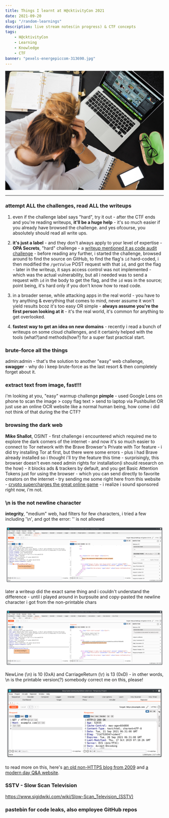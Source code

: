 ```yaml
---
title: Things I learnt at H@cktivityCon 2021
date: 2021-09-20
slug: "/random-learnings"
description: live stream notes(in progress) & CTF concepts
tags:
    - H@cktivityCon
    - Learning
    - Knowledge
    - CTF
banner: "pexels-energepiccom-313690.jpg"
---
```


![from Pexels by Energepiccom](pexels-energepiccom-313690.jpg)

---

### attempt ALL the challenges, read ALL the writeups

1. even if the challenge label says "hard", try it out - after the CTF ends and you're reading writeups, **it'll be a huge help** - it's so much easier if you already have browsed the challenge. and yes ofcourse, you absolutely should read all write ups. 

2. **it's just a label** - and they don't always apply to your level of expertise - **OPA Secrets**, "hard" challenge - a [writeup mentioned it as code audit challenge](https://github.com/todd-tao/CTF-WriteUps/tree/main/H%40cktivityCon_2021_CTF/Web#solution-2) - before reading any further, i started the challenge, browsed around to find the source on GitHub, to find the flag's ```id``` hard-coded, i then modified the ```/getValue``` POST request with that ```id```, and got the flag - later in the writeup, it says access control was not implemented - which was the actual vulnerability, but all i needed was to send a request with ```id``` in the body to get the flag, and the ```id``` was  in the source; point being, it's hard only if you don't know how to read code.

3. in a broader sense, while attacking apps in the real world - you have to try anything & everything that comes to mind, never assume it won't yield results bcoz it's too easy OR simple - **always assume you're the first person looking at it** - it's the real world, it's common for anything to get overlooked. 

4. **fastest way to get an idea on new domains** - recently i read a bunch of writeups on some cloud challenges, and it certainly helped with the tools (what?)and methods(how?) for a super fast practical start.

### brute-force all the things
admin:admin - that's the solution to another "easy" web challenge, **swagger** - why do i keep brute-force as the last resort & then completely forget about it.


### extract text from image, fast!!!
i'm looking at you, "easy" warmup challenge **pimple** - used Google Lens on phone to scan the image > copy flag text > send to laptop via Pushbullet OR just use an online OCR website like a normal human being, how come i did not think of that during the the CTF?


### browsing the dark web
**Mike Shallot**, OSINT - first challenge i encountered which required me to explore the dark corners of the internet - and now it's so much easier to connect to Tor network with the Brave Browser's Private with Tor feature - i did try installing Tor at first, but there were some errors - plus i had Brave already installed so i thought i'll try the feature this time - surprisingly, this browser doesn't even need admin rights for installation(i should research on the how) - it blocks ads & trackers by default, and you get Basic Attention Tokens just for using the browser - which you can send directly to favorite creators on the internet - try sending me some right here from this website - [crypto supercharges the great online game](https://www.notboring.co/p/the-great-online-game) - i realize i sound sponsored right now, i'm not. 


### \n is the not newline character
**integrity**, "medium" web, had filters for few characters, i tried a few including '\n', and got the error: '\' is not allowed

![it says just \ is not allowed, that should've been a hint](not_allowed.png)

later a writeup did the exact same thing and i couldn't understand the difference - until i played around in burpsuite and copy-pasted the newline character i got from the non-printable chars 

![notice the difference](newline.png)

NewLine (\n) is 10 (0xA) and CarriageReturn (\r) is 13 (0xD) - in other words, \n is the printable version(?) somebody correct me on this, please!

![burpsuite repeater showing non-printable chars](nonprintable.png)

to read more on this, here's [an old non-HTTPS blog from 2009](http://hayne.net/MacDev/Notes/unixFAQ.html#endOfLine) and [a modern day Q&A website](https://stackoverflow.com/questions/3267311/what-is-newline-character-n).


### SSTV - Slow Scan Television
https://www.sigidwiki.com/wiki/Slow-Scan_Television_(SSTV)

### pastebin for code leaks, also employee GitHub repos

